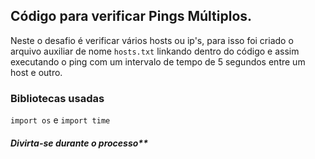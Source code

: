 ## Código para verificar Pings Múltiplos.

Neste o desafio é verificar vários hosts ou ip's, para isso foi criado o arquivo auxiliar de nome `hosts.txt` linkando dentro do código e assim executando o ping com um intervalo de tempo de 5 segundos entre um host e outro.

### Bibliotecas usadas
`import os` e 
`import time`

##### Divirta-se durante o processo**


